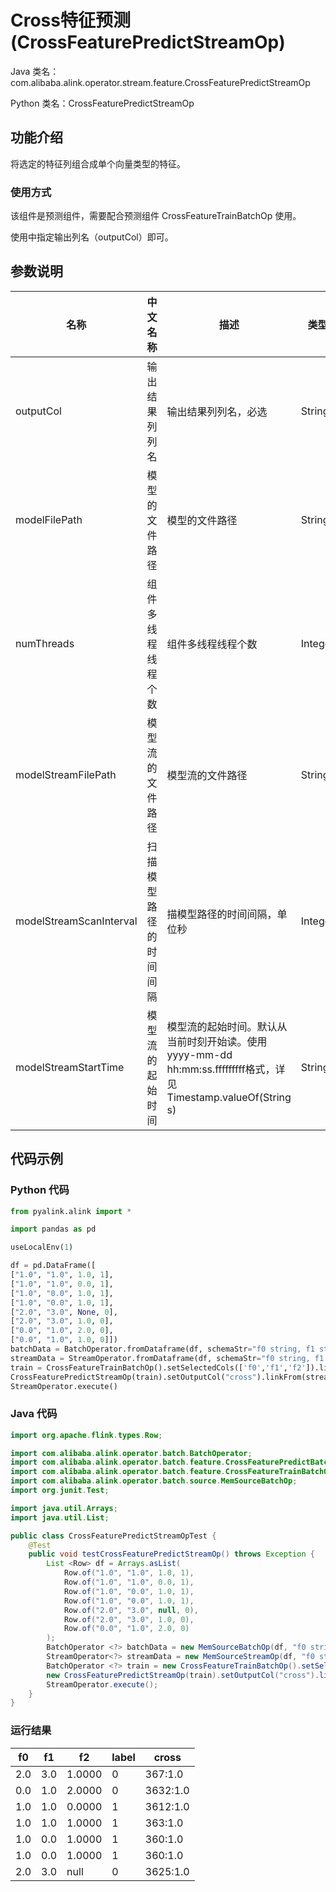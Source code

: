 # Cross特征预测 (CrossFeaturePredictStreamOp)
Java 类名：com.alibaba.alink.operator.stream.feature.CrossFeaturePredictStreamOp

Python 类名：CrossFeaturePredictStreamOp


## 功能介绍

将选定的特征列组合成单个向量类型的特征。

### 使用方式

该组件是预测组件，需要配合预测组件 CrossFeatureTrainBatchOp 使用。

使用中指定输出列名（outputCol）即可。

## 参数说明


| 名称 | 中文名称 | 描述 | 类型 | 是否必须？ | 取值范围 | 默认值 |
| --- | --- | --- | --- | --- | --- | --- |
| outputCol | 输出结果列列名 | 输出结果列列名，必选 | String | ✓ |  |  |
| modelFilePath | 模型的文件路径 | 模型的文件路径 | String |  |  | null |
| numThreads | 组件多线程线程个数 | 组件多线程线程个数 | Integer |  |  | 1 |
| modelStreamFilePath | 模型流的文件路径 | 模型流的文件路径 | String |  |  | null |
| modelStreamScanInterval | 扫描模型路径的时间间隔 | 描模型路径的时间间隔，单位秒 | Integer |  |  | 10 |
| modelStreamStartTime | 模型流的起始时间 | 模型流的起始时间。默认从当前时刻开始读。使用yyyy-mm-dd hh:mm:ss.fffffffff格式，详见Timestamp.valueOf(String s) | String |  |  | null |


## 代码示例
### Python 代码
```python
from pyalink.alink import *

import pandas as pd

useLocalEnv(1)

df = pd.DataFrame([
["1.0", "1.0", 1.0, 1],
["1.0", "1.0", 0.0, 1],
["1.0", "0.0", 1.0, 1],
["1.0", "0.0", 1.0, 1],
["2.0", "3.0", None, 0],
["2.0", "3.0", 1.0, 0],
["0.0", "1.0", 2.0, 0],
["0.0", "1.0", 1.0, 0]])
batchData = BatchOperator.fromDataframe(df, schemaStr="f0 string, f1 string, f2 double, label bigint")
streamData = StreamOperator.fromDataframe(df, schemaStr="f0 string, f1 string, f2 double, label bigint")
train = CrossFeatureTrainBatchOp().setSelectedCols(['f0','f1','f2']).linkFrom(batchData)
CrossFeaturePredictStreamOp(train).setOutputCol("cross").linkFrom(streamData).print()
StreamOperator.execute()
```
### Java 代码
```java
import org.apache.flink.types.Row;

import com.alibaba.alink.operator.batch.BatchOperator;
import com.alibaba.alink.operator.batch.feature.CrossFeaturePredictBatchOp;
import com.alibaba.alink.operator.batch.feature.CrossFeatureTrainBatchOp;
import com.alibaba.alink.operator.batch.source.MemSourceBatchOp;
import org.junit.Test;

import java.util.Arrays;
import java.util.List;

public class CrossFeaturePredictStreamOpTest {
	@Test
	public void testCrossFeaturePredictStreamOp() throws Exception {
		List <Row> df = Arrays.asList(
			Row.of("1.0", "1.0", 1.0, 1),
			Row.of("1.0", "1.0", 0.0, 1),
			Row.of("1.0", "0.0", 1.0, 1),
			Row.of("1.0", "0.0", 1.0, 1),
			Row.of("2.0", "3.0", null, 0),
			Row.of("2.0", "3.0", 1.0, 0),
			Row.of("0.0", "1.0", 2.0, 0)
		);
		BatchOperator <?> batchData = new MemSourceBatchOp(df, "f0 string, f1 string, f2 double, label int");
		StreamOperator<?> streamData = new MemSourceStreamOp(df, "f0 string, f1 string, f2 double, label int");
		BatchOperator <?> train = new CrossFeatureTrainBatchOp().setSelectedCols("f0", "f1", "f2").linkFrom(batchData);
		new CrossFeaturePredictStreamOp(train).setOutputCol("cross").linkFrom(streamData).print();
		StreamOperator.execute();
	}
}
```

### 运行结果

f0|f1|f2|label|cross
---|---|---|-----|-----
2.0|3.0|1.0000|0|$36$7:1.0
0.0|1.0|2.0000|0|$36$32:1.0
1.0|1.0|0.0000|1|$36$12:1.0
1.0|1.0|1.0000|1|$36$3:1.0
1.0|0.0|1.0000|1|$36$0:1.0
1.0|0.0|1.0000|1|$36$0:1.0
2.0|3.0|null|0|$36$25:1.0
